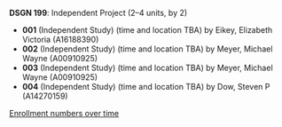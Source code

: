 **DSGN 199**: Independent Project (2–4 units, by 2)

- **001** (Independent Study) (time and location TBA) by Eikey, Elizabeth Victoria (A16188390)
- **002** (Independent Study) (time and location TBA) by Meyer, Michael Wayne (A00910925)
- **003** (Independent Study) (time and location TBA) by Meyer, Michael Wayne (A00910925)
- **004** (Independent Study) (time and location TBA) by Dow, Steven P (A14270159)

[Enrollment numbers over time](./DSGN199.tsv)
